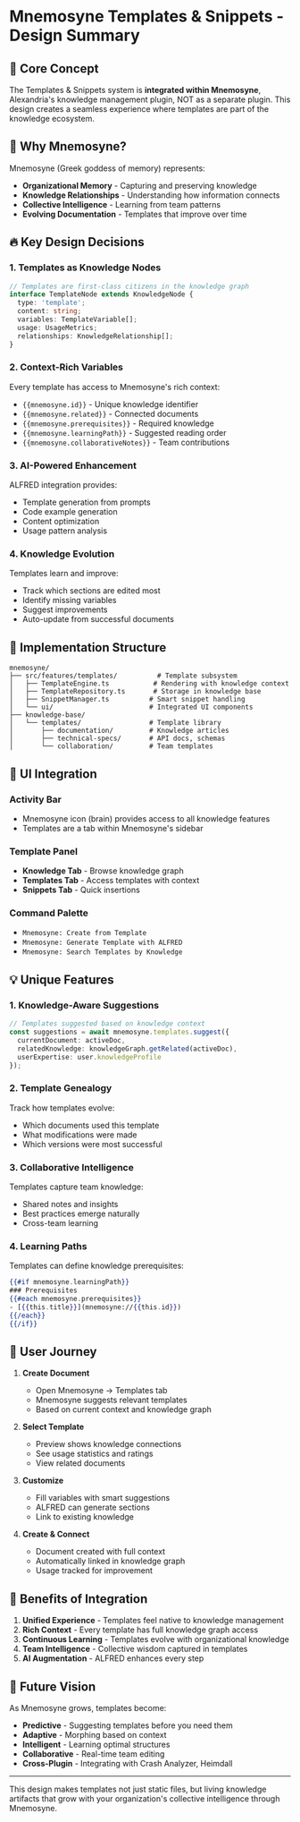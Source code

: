 # Mnemosyne Templates & Snippets - Design Summary

## 🎯 Core Concept
The Templates & Snippets system is **integrated within Mnemosyne**, Alexandria's knowledge management plugin, NOT as a separate plugin. This design creates a seamless experience where templates are part of the knowledge ecosystem.

## 🧠 Why Mnemosyne?
Mnemosyne (Greek goddess of memory) represents:
- **Organizational Memory** - Capturing and preserving knowledge
- **Knowledge Relationships** - Understanding how information connects
- **Collective Intelligence** - Learning from team patterns
- **Evolving Documentation** - Templates that improve over time

## 🔥 Key Design Decisions

### 1. **Templates as Knowledge Nodes**
```typescript
// Templates are first-class citizens in the knowledge graph
interface TemplateNode extends KnowledgeNode {
  type: 'template';
  content: string;
  variables: TemplateVariable[];
  usage: UsageMetrics;
  relationships: KnowledgeRelationship[];
}
```

### 2. **Context-Rich Variables**
Every template has access to Mnemosyne's rich context:
- `{{mnemosyne.id}}` - Unique knowledge identifier
- `{{mnemosyne.related}}` - Connected documents
- `{{mnemosyne.prerequisites}}` - Required knowledge
- `{{mnemosyne.learningPath}}` - Suggested reading order
- `{{mnemosyne.collaborativeNotes}}` - Team contributions

### 3. **AI-Powered Enhancement**
ALFRED integration provides:
- Template generation from prompts
- Code example generation
- Content optimization
- Usage pattern analysis

### 4. **Knowledge Evolution**
Templates learn and improve:
- Track which sections are edited most
- Identify missing variables
- Suggest improvements
- Auto-update from successful documents

## 📁 Implementation Structure

```
mnemosyne/
├── src/features/templates/          # Template subsystem
│   ├── TemplateEngine.ts           # Rendering with knowledge context
│   ├── TemplateRepository.ts       # Storage in knowledge base
│   ├── SnippetManager.ts          # Smart snippet handling
│   └── ui/                        # Integrated UI components
├── knowledge-base/
│   └── templates/                 # Template library
│       ├── documentation/         # Knowledge articles
│       ├── technical-specs/       # API docs, schemas
│       └── collaboration/         # Team templates
```

## 🎨 UI Integration

### Activity Bar
- Mnemosyne icon (brain) provides access to all knowledge features
- Templates are a tab within Mnemosyne's sidebar

### Template Panel
- **Knowledge Tab** - Browse knowledge graph
- **Templates Tab** - Access templates with context
- **Snippets Tab** - Quick insertions

### Command Palette
- `Mnemosyne: Create from Template`
- `Mnemosyne: Generate Template with ALFRED`
- `Mnemosyne: Search Templates by Knowledge`

## 💡 Unique Features

### 1. **Knowledge-Aware Suggestions**
```typescript
// Templates suggested based on knowledge context
const suggestions = await mnemosyne.templates.suggest({
  currentDocument: activeDoc,
  relatedKnowledge: knowledgeGraph.getRelated(activeDoc),
  userExpertise: user.knowledgeProfile
});
```

### 2. **Template Genealogy**
Track how templates evolve:
- Which documents used this template
- What modifications were made
- Which versions were most successful

### 3. **Collaborative Intelligence**
Templates capture team knowledge:
- Shared notes and insights
- Best practices emerge naturally
- Cross-team learning

### 4. **Learning Paths**
Templates can define knowledge prerequisites:
```handlebars
{{#if mnemosyne.learningPath}}
### Prerequisites
{{#each mnemosyne.prerequisites}}
- [{{this.title}}](mnemosyne://{{this.id}})
{{/each}}
{{/if}}
```

## 🚀 User Journey

1. **Create Document**
   - Open Mnemosyne → Templates tab
   - Mnemosyne suggests relevant templates
   - Based on current context and knowledge graph

2. **Select Template**
   - Preview shows knowledge connections
   - See usage statistics and ratings
   - View related documents

3. **Customize**
   - Fill variables with smart suggestions
   - ALFRED can generate sections
   - Link to existing knowledge

4. **Create & Connect**
   - Document created with full context
   - Automatically linked in knowledge graph
   - Usage tracked for improvement

## 🎯 Benefits of Integration

1. **Unified Experience** - Templates feel native to knowledge management
2. **Rich Context** - Every template has full knowledge graph access
3. **Continuous Learning** - Templates evolve with organizational knowledge
4. **Team Intelligence** - Collective wisdom captured in templates
5. **AI Augmentation** - ALFRED enhances every step

## 🔮 Future Vision

As Mnemosyne grows, templates become:
- **Predictive** - Suggesting templates before you need them
- **Adaptive** - Morphing based on context
- **Intelligent** - Learning optimal structures
- **Collaborative** - Real-time team editing
- **Cross-Plugin** - Integrating with Crash Analyzer, Heimdall

---

This design makes templates not just static files, but living knowledge artifacts that grow with your organization's collective intelligence through Mnemosyne.